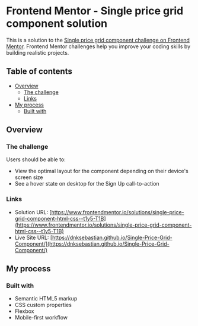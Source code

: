 # Frontend Mentor - Single price grid component solution

This is a solution to the [Single price grid component challenge on Frontend Mentor](https://www.frontendmentor.io/challenges/single-price-grid-component-5ce41129d0ff452fec5abbbc). Frontend Mentor challenges help you improve your coding skills by building realistic projects. 

## Table of contents

- [Overview](#overview)
  - [The challenge](#the-challenge)
  - [Links](#links)
- [My process](#my-process)
  - [Built with](#built-with)


## Overview

### The challenge

Users should be able to:

- View the optimal layout for the component depending on their device's screen size
- See a hover state on desktop for the Sign Up call-to-action

### Links

- Solution URL: [https://www.frontendmentor.io/solutions/single-price-grid-component-html-css--t1y5-T1B](https://www.frontendmentor.io/solutions/single-price-grid-component-html-css--t1y5-T1B)
- Live Site URL: [https://dnksebastian.github.io/Single-Price-Grid-Component/](https://dnksebastian.github.io/Single-Price-Grid-Component/)

## My process

### Built with

- Semantic HTML5 markup
- CSS custom properties
- Flexbox
- Mobile-first workflow





